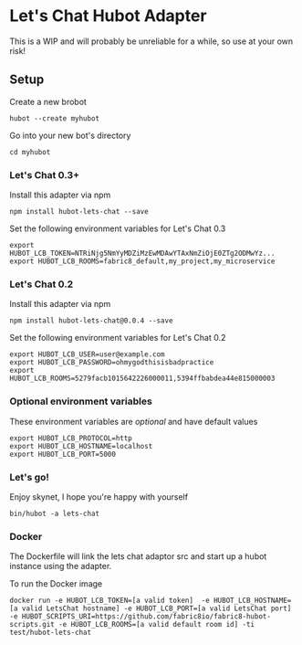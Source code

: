 # Let's Chat Hubot Adapter

This is a WIP and will probably be unreliable for a while, so use at your own risk!

## Setup

Create a new brobot
```
hubot --create myhubot
```

Go into your new bot's directory
```
cd myhubot
```

### Let's Chat 0.3+

Install this adapter via npm
```
npm install hubot-lets-chat --save
```

Set the following environment variables for Let's Chat 0.3
```
export HUBOT_LCB_TOKEN=NTRiNjg5NmYyMDZiMzEwMDAwYTAxNmZiOjE0ZTg2ODMwYz...
export HUBOT_LCB_ROOMS=fabric8_default,my_project,my_microservice
```

### Let's Chat 0.2

Install this adapter via npm
```
npm install hubot-lets-chat@0.0.4 --save
```

Set the following environment variables for Let's Chat 0.2
```
export HUBOT_LCB_USER=user@example.com
export HUBOT_LCB_PASSWORD=ohmygodthisisbadpractice
export HUBOT_LCB_ROOMS=5279facb1015642226000011,5394ffbabdea44e815000003
```

### Optional environment variables

These environment variables are *optional* and have default values
```
export HUBOT_LCB_PROTOCOL=http
export HUBOT_LCB_HOSTNAME=localhost
export HUBOT_LCB_PORT=5000
```

### Let's go!

Enjoy skynet, I hope you're happy with yourself
```
bin/hubot -a lets-chat
```

### Docker

The Dockerfile will link the lets chat adaptor src and start up a hubot instance using the adapter.  


To run the Docker image
```
docker run -e HUBOT_LCB_TOKEN=[a valid token]  -e HUBOT_LCB_HOSTNAME=[a valid LetsChat hostname] -e HUBOT_LCB_PORT=[a valid LetsChat port] -e HUBOT_SCRIPTS_URI=https://github.com/fabric8io/fabric8-hubot-scripts.git -e HUBOT_LCB_ROOMS=[a valid default room id] -ti test/hubot-lets-chat
```




